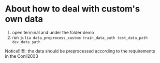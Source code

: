 # About how to deal with custom's own data

1. open terminal and under the folder demo
2. run `julia data_preprocess_custom train_data_path test_data_path dev_data_path`

Notice!!!!!!: the data should be preprocessed according to the requirements in the Conll2003